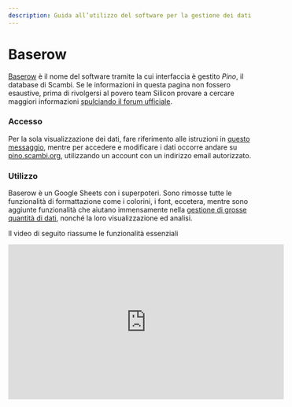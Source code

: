 ```yaml
---
description: Guida all’utilizzo del software per la gestione dei dati
---
```


# Baserow

[Baserow](https://baserow.io) è il nome del software tramite la cui interfaccia è gestito _Pino_, il database di Scambi. Se le informazioni in questa pagina non fossero esaustive, prima di rivolgersi al povero team Silicon provare a cercare maggiori informazioni [spulciando il forum ufficiale](https://community.baserow.io).

### Accesso

Per la sola visualizzazione dei dati, fare riferimento alle istruzioni in [questo messaggio](https://t.me/c/1617977522/5), mentre per accedere e modificare i dati occorre andare su [pino.scambi.org](https://pino.scambi.org), utilizzando un account con un indirizzo email autorizzato.

### Utilizzo

Baserow è un Google Sheets con i superpoteri. Sono rimosse tutte le funzionalità di formattazione come i colorini, i font, eccetera, mentre sono aggiunte funzionalità che aiutano immensamente nella <u>gestione di grosse quantità di dati</u>, nonché la loro visualizzazione ed analisi.

Il video di seguito riassume le funzionalità essenziali

<iframe title='Tutorial Baserow' src='https://peertube.uno/videos/embed/d13b53db-e063-4890-8320-70e020657f78?autoplay=1&amp;warningTitle=0&amp;peertubeLink=0' allowfullscreen='' sandbox='allow-same-origin allow-scripts allow-popups' width='560' height='315' frameborder='0'></iframe>

